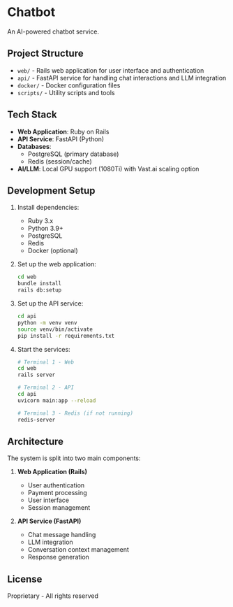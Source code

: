 # Chatbot

An AI-powered chatbot service.

## Project Structure

- `web/` - Rails web application for user interface and authentication
- `api/` - FastAPI service for handling chat interactions and LLM integration
- `docker/` - Docker configuration files
- `scripts/` - Utility scripts and tools

## Tech Stack

- **Web Application**: Ruby on Rails
- **API Service**: FastAPI (Python)
- **Databases**: 
  - PostgreSQL (primary database)
  - Redis (session/cache)
- **AI/LLM**: Local GPU support (1080Ti) with Vast.ai scaling option

## Development Setup

1. Install dependencies:
   - Ruby 3.x
   - Python 3.9+
   - PostgreSQL
   - Redis
   - Docker (optional)

2. Set up the web application:
   ```bash
   cd web
   bundle install
   rails db:setup
   ```

3. Set up the API service:
   ```bash
   cd api
   python -m venv venv
   source venv/bin/activate
   pip install -r requirements.txt
   ```

4. Start the services:
   ```bash
   # Terminal 1 - Web
   cd web
   rails server

   # Terminal 2 - API
   cd api
   uvicorn main:app --reload

   # Terminal 3 - Redis (if not running)
   redis-server
   ```

## Architecture

The system is split into two main components:

1. **Web Application (Rails)**
   - User authentication
   - Payment processing
   - User interface
   - Session management

2. **API Service (FastAPI)**
   - Chat message handling
   - LLM integration
   - Conversation context management
   - Response generation

## License

Proprietary - All rights reserved 